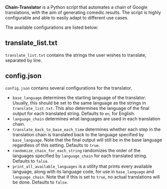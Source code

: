 **Chain-Translator** is a Python script that automates a chain of Google translations, with the aim of generating comedic results. The script is highly configurable and able to easily adapt to different use cases.

The available configurations are listed below:

## translate_list.txt
`translate_list.txt` contains the strings the user wishes to translate, separated by line.

## config.json
`config.json` contains several configurations for the translator.
- `base_language` determines the starting language of the translator. Usually, this should be set to the same language as the strings in `translate_list.txt`. This also determines the language of the final output for each translated string. Defaults to `en`, for English.
- `language_chain` determines what languages are used in each translation chain.
- `translate_back_to_base_each_time` determines whether each step in the translation chain is translated back to the language specified by `base_language`. Note that the final output will still be in the base language regardless of this setting. Defaults to `true`.
- `randomize_chain_for_each_string` randomizes the order of the languages specified by `language_chain` for each translated string. Defaults to `false`.
- `print_all_available_languages` is a utility that prints every available language, along with its language code, for use in `base_language` and `language_chain`. Note that if this is set to `true`, no actual translations will be done. Defaults to `false`.

